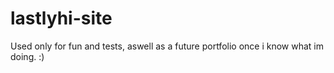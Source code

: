 # lastlyhi-site

Used only for fun and tests, aswell as a future portfolio once i know what im doing.
:)
